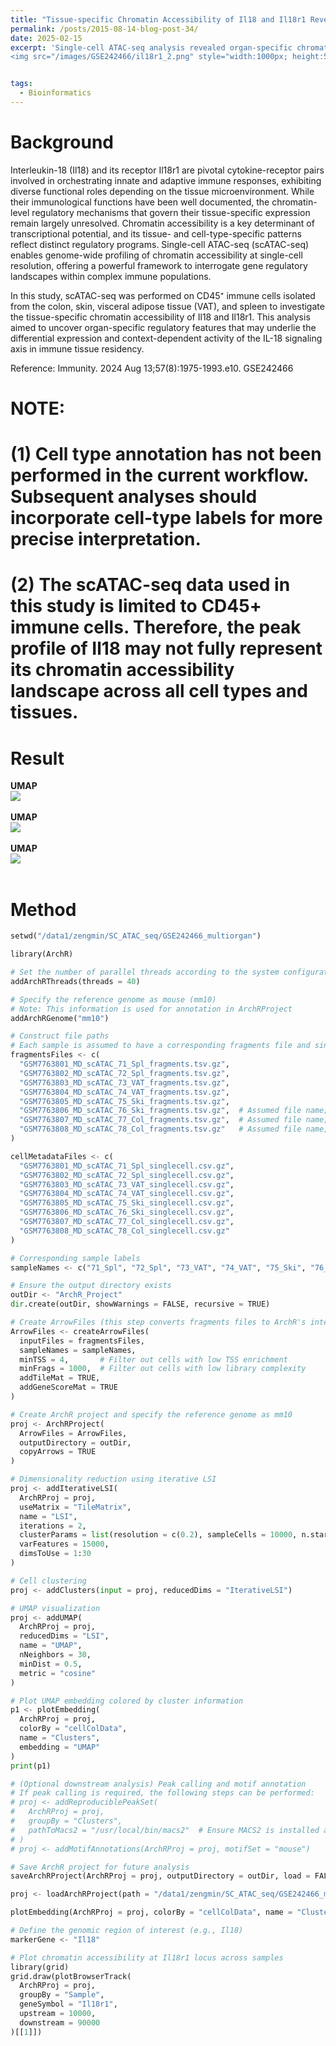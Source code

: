```yaml
---
title: "Tissue-specific Chromatin Accessibility of Il18 and Il18r1 Revealed by Single-Cell ATAC-seq"
permalink: /posts/2015-08-14-blog-post-34/
date: 2025-02-15
excerpt: 'Single-cell ATAC-seq analysis revealed organ-specific chromatin accessibility patterns of Il18 and Il18r1. (GSE242466) <br/>
<img src="/images/GSE242466/il18r1_2.png" style="width:1000px; height:500px;">'


tags:
  - Bioinformatics
---
```


Background
======
Interleukin-18 (Il18) and its receptor Il18r1 are pivotal cytokine-receptor pairs involved in orchestrating innate and adaptive immune responses, exhibiting diverse functional roles depending on the tissue microenvironment. While their immunological functions have been well documented, the chromatin-level regulatory mechanisms that govern their tissue-specific expression remain largely unresolved. Chromatin accessibility is a key determinant of transcriptional potential, and its tissue- and cell-type-specific patterns reflect distinct regulatory programs. Single-cell ATAC-seq (scATAC-seq) enables genome-wide profiling of chromatin accessibility at single-cell resolution, offering a powerful framework to interrogate gene regulatory landscapes within complex immune populations.

In this study, scATAC-seq was performed on CD45⁺ immune cells isolated from the colon, skin, visceral adipose tissue (VAT), and spleen to investigate the tissue-specific chromatin accessibility of Il18 and Il18r1. This analysis aimed to uncover organ-specific regulatory features that may underlie the differential expression and context-dependent activity of the IL-18 signaling axis in immune tissue residency.

Reference: Immunity. 2024 Aug 13;57(8):1975-1993.e10.    GSE242466

# NOTE:
# (1) Cell type annotation has not been performed in the current workflow. Subsequent analyses should incorporate cell-type labels for more precise interpretation.
# (2) The scATAC-seq data used in this study is limited to CD45+ immune cells. Therefore, the peak profile of Il18 may not fully represent its chromatin accessibility landscape across all cell types and tissues.


Result
======
**UMAP** <br/> <img src="/images/GSE242466/umap.png"><br/><br/>
**UMAP** <br/> <img src="/images/GSE242466/Il18.png"><br/><br/>
**UMAP** <br/> <img src="/images/GSE242466/il18r1_2.png"><br/><br/>





Method
======
```python
setwd("/data1/zengmin/SC_ATAC_seq/GSE242466_multiorgan")

library(ArchR)

# Set the number of parallel threads according to the system configuration
addArchRThreads(threads = 40)

# Specify the reference genome as mouse (mm10)
# Note: This information is used for annotation in ArchRProject
addArchRGenome("mm10")

# Construct file paths
# Each sample is assumed to have a corresponding fragments file and single-cell metadata file
fragmentsFiles <- c(
  "GSM7763801_MD_scATAC_71_Spl_fragments.tsv.gz",
  "GSM7763802_MD_scATAC_72_Spl_fragments.tsv.gz",
  "GSM7763803_MD_scATAC_73_VAT_fragments.tsv.gz",
  "GSM7763804_MD_scATAC_74_VAT_fragments.tsv.gz",
  "GSM7763805_MD_scATAC_75_Ski_fragments.tsv.gz",
  "GSM7763806_MD_scATAC_76_Ski_fragments.tsv.gz",  # Assumed file name; adjust if necessary
  "GSM7763807_MD_scATAC_77_Col_fragments.tsv.gz",  # Assumed file name; adjust if necessary
  "GSM7763808_MD_scATAC_78_Col_fragments.tsv.gz"   # Assumed file name; adjust if necessary
)

cellMetadataFiles <- c(
  "GSM7763801_MD_scATAC_71_Spl_singlecell.csv.gz",
  "GSM7763802_MD_scATAC_72_Spl_singlecell.csv.gz",
  "GSM7763803_MD_scATAC_73_VAT_singlecell.csv.gz",
  "GSM7763804_MD_scATAC_74_VAT_singlecell.csv.gz",
  "GSM7763805_MD_scATAC_75_Ski_singlecell.csv.gz",
  "GSM7763806_MD_scATAC_76_Ski_singlecell.csv.gz",
  "GSM7763807_MD_scATAC_77_Col_singlecell.csv.gz",
  "GSM7763808_MD_scATAC_78_Col_singlecell.csv.gz"
)

# Corresponding sample labels
sampleNames <- c("71_Spl", "72_Spl", "73_VAT", "74_VAT", "75_Ski", "76_Ski", "77_Col", "78_Col")

# Ensure the output directory exists
outDir <- "ArchR_Project"
dir.create(outDir, showWarnings = FALSE, recursive = TRUE)

# Create ArrowFiles (this step converts fragments files to ArchR's internal format)
ArrowFiles <- createArrowFiles(
  inputFiles = fragmentsFiles,
  sampleNames = sampleNames,
  minTSS = 4,       # Filter out cells with low TSS enrichment
  minFrags = 1000,  # Filter out cells with low library complexity
  addTileMat = TRUE,
  addGeneScoreMat = TRUE
)

# Create ArchR project and specify the reference genome as mm10
proj <- ArchRProject(
  ArrowFiles = ArrowFiles,
  outputDirectory = outDir,
  copyArrows = TRUE
)

# Dimensionality reduction using iterative LSI
proj <- addIterativeLSI(
  ArchRProj = proj,
  useMatrix = "TileMatrix",
  name = "LSI",
  iterations = 2,
  clusterParams = list(resolution = c(0.2), sampleCells = 10000, n.start = 10),
  varFeatures = 15000,
  dimsToUse = 1:30
)

# Cell clustering
proj <- addClusters(input = proj, reducedDims = "IterativeLSI")

# UMAP visualization
proj <- addUMAP(
  ArchRProj = proj,
  reducedDims = "LSI",
  name = "UMAP",
  nNeighbors = 30,
  minDist = 0.5,
  metric = "cosine"
)

# Plot UMAP embedding colored by cluster information
p1 <- plotEmbedding(
  ArchRProj = proj,
  colorBy = "cellColData",
  name = "Clusters",
  embedding = "UMAP"
)
print(p1)

# (Optional downstream analysis) Peak calling and motif annotation
# If peak calling is required, the following steps can be performed:
# proj <- addReproduciblePeakSet(
#   ArchRProj = proj,
#   groupBy = "Clusters",
#   pathToMacs2 = "/usr/local/bin/macs2"  # Ensure MACS2 is installed and path is correctly specified
# )
# proj <- addMotifAnnotations(ArchRProj = proj, motifSet = "mouse")

# Save ArchR project for future analysis
saveArchRProject(ArchRProj = proj, outputDirectory = outDir, load = FALSE)

proj <- loadArchRProject(path = "/data1/zengmin/SC_ATAC_seq/GSE242466_multiorgan/ArchR_Project")

plotEmbedding(ArchRProj = proj, colorBy = "cellColData", name = "Clusters", embedding = "UMAP")

# Define the genomic region of interest (e.g., Il18)
markerGene <- "Il18"

# Plot chromatin accessibility at Il18r1 locus across samples
library(grid)
grid.draw(plotBrowserTrack(
  ArchRProj = proj,
  groupBy = "Sample",
  geneSymbol = "Il18r1",
  upstream = 10000,
  downstream = 90000
)[[1]])

```
